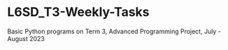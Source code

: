 # L6SD_T3-Weekly-Tasks
Basic Python programs on Term 3, Advanced Programming Project, July - August 2023
